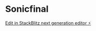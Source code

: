 # Sonicfinal

[Edit in StackBlitz next generation editor ⚡️](https://stackblitz.com/~/github.com/KamalKumawat4293/Sonicfinal)